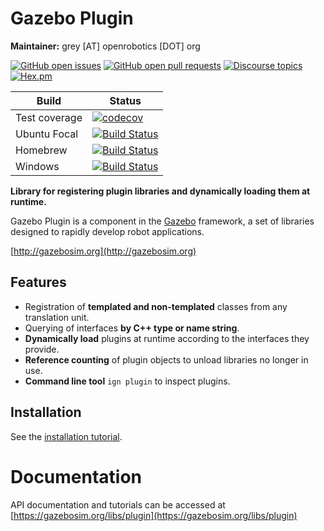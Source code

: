 # Gazebo Plugin

**Maintainer:** grey [AT] openrobotics [DOT] org

[![GitHub open issues](https://img.shields.io/github/issues-raw/gazebosim/gz-plugin.svg)](https://github.com/gazebosim/gz-plugin/issues)
[![GitHub open pull requests](https://img.shields.io/github/issues-pr-raw/gazebosim/gz-plugin.svg)](https://github.com/gazebosim/gz-plugin/pulls)
[![Discourse topics](https://img.shields.io/discourse/https/community.gazebosim.org/topics.svg)](https://community.gazebosim.org)
[![Hex.pm](https://img.shields.io/hexpm/l/plug.svg)](https://www.apache.org/licenses/LICENSE-2.0)

Build | Status
-- | --
Test coverage | [![codecov](https://codecov.io/gh/gazebosim/gz-plugin/branch/ign-plugin1/graph/badge.svg)](https://codecov.io/gh/gazebosim/gz-plugin/branch/ign-plugin1)
Ubuntu Focal | [![Build Status](https://build.osrfoundation.org/job/ignition_plugin-ci-ign-plugin1-focal-amd64/badge/icon)](https://build.osrfoundation.org/job/ignition_plugin-ci-ign-plugin1-focal-amd64/)
Homebrew      | [![Build Status](https://build.osrfoundation.org/buildStatus/icon?job=ignition_plugin-ci-ign-plugin1-homebrew-amd64)](https://build.osrfoundation.org/job/ignition_plugin-ci-ign-plugin1-homebrew-amd64)
Windows       | [![Build Status](https://build.osrfoundation.org/buildStatus/icon?job=ign_plugin-ign-1-win)](https://build.osrfoundation.org/job/ign_plugin-ign-1-win/)

**Library for registering plugin libraries and dynamically loading them at runtime.**

Gazebo Plugin is a component in the [Gazebo](http://gazebosim.org) framework, a set
of libraries designed to rapidly develop robot applications.

[http://gazebosim.org](http://gazebosim.org)

## Features

* Registration of **templated and non-templated** classes from any translation unit.
* Querying of interfaces **by C++ type or name string**.
* **Dynamically load** plugins at runtime according to the interfaces they provide.
* **Reference counting** of plugin objects to unload libraries no longer in use.
* **Command line tool** `ign plugin` to inspect plugins.

## Installation

See the [installation tutorial](https://gazebosim.org/api/plugin/1.2/installation.html).

# Documentation

API documentation and tutorials can be accessed at [https://gazebosim.org/libs/plugin](https://gazebosim.org/libs/plugin)
